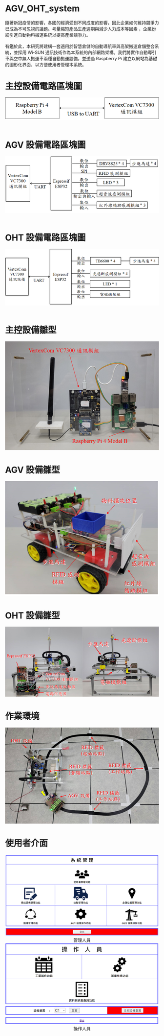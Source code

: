 # AGV_OHT_system
隨著新冠疫情的影響，各國的經濟受到不同成度的影響，因此企業如何維持競爭力已成為不可忽視的議題。考量縮短產品生產週期與減少人力成本等因素 ，企業紛紛引進自動物料搬運系統以提高產業競爭力。<br><br>
有鑑於此，本研究將建構一套適用於智慧倉儲的自動導航車與高架搬運倉儲整合系統，並採用 Wi-SUN 通訊技術作為本系統的內部網路架構。我們將實作自動導引車與空中無人搬運車兩種自動搬運設備，並透過 Raspberry Pi 建立以網站為基礎的圖形化界面，以方便使用者管理本系統。

# 主控設備電路區塊圖
<div align=center><img src ="https://github.com/alex0613230/AGV_OHT_system/blob/main/pic/master.png"/></div>
<br>

# AGV 設備電路區塊圖
<div align=center><img src ="https://github.com/alex0613230/AGV_OHT_system/blob/main/pic/AGV.png"/></div>
<br>

# OHT 設備電路區塊圖
<div align=center><img src ="https://github.com/alex0613230/AGV_OHT_system/blob/main/pic/OHT.png"/></div>
<br>

# 主控設備雛型
<div align=center><img src ="https://github.com/alex0613230/AGV_OHT_system/blob/main/pic/master_pic.png"/></div>

# AGV 設備雛型
<div align=center><img src ="https://github.com/alex0613230/AGV_OHT_system/blob/main/pic/AGV_pic.png"/></div>

# OHT 設備雛型
<div align=center><img src ="https://github.com/alex0613230/AGV_OHT_system/blob/main/pic/OHT_pic.png"/></div>

# 作業環境
<div align=center><img src ="https://github.com/alex0613230/AGV_OHT_system/blob/main/pic/envir.png"/></div>

# 使用者介面
<div align=center><img src ="https://github.com/alex0613230/AGV_OHT_system/blob/main/pic/ma.png"/><br>管理人員</div>

<div align=center><img src ="https://github.com/alex0613230/AGV_OHT_system/blob/main/pic/op.png"/><br>操作人員</div>

